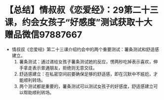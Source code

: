 # 【总结】情叔叔《恋爱经》：29第二十三课，约会女孩子“好感度”测试获取十大赠品微信97887667

-   情叔叔《恋爱经》第二十三课介绍约会中的两个重要测试：薯条测试和舒适感建立。
    1.  薯条测试：通过递给女孩子薯条测试她的反应，愣两秒吃掉表示喜欢，伸手拿走表示普通朋友，拒绝则无意交往。
    2.  舒适感建立：在私密空间前要确保足够的舒适感，即在沉默中不尴尬，才能顺利转场。
    3.  两个测试都是重要的，薯条测试可以测试女孩子的好感度，舒适感建立可以帮助顺利转场。